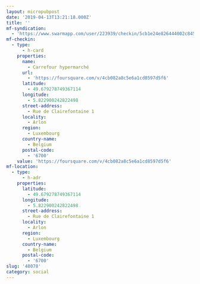 ```yaml
---
layout: micropubpost
date: '2019-04-13T13:21:18.000Z'
title: ''
mf-syndication:
  - 'https://www.swarmapp.com/user/223939/checkin/5cb1e24e826444002c845394'
mf-checkin:
  - type:
      - h-card
    properties:
      name:
        - Carrefour hypermarché
      url:
        - 'https://foursquare.com/v/4cb082a8c5e6a1cd8597d5f6'
      latitude:
        - 49.679278749367114
      longitude:
        - 5.822900242822498
      street-address:
        - Rue de Clairefontaine 1
      locality:
        - Arlon
      region:
        - Luxembourg
      country-name:
        - Belgium
      postal-code:
        - '6700'
    value: 'https://foursquare.com/v/4cb082a8c5e6a1cd8597d5f6'
mf-location:
  - type:
      - h-adr
    properties:
      latitude:
        - 49.679278749367114
      longitude:
        - 5.822900242822498
      street-address:
        - Rue de Clairefontaine 1
      locality:
        - Arlon
      region:
        - Luxembourg
      country-name:
        - Belgium
      postal-code:
        - '6700'
slug: '48078'
category: social
---
```

